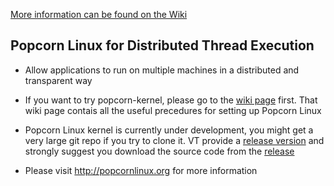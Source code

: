 [More information can be found on the Wiki](../../wiki)

Popcorn Linux for Distributed Thread Execution
----------------------------------------------

* Allow applications to run on multiple machines in a distributed and transparent way

* If you want to try popcorn-kernel, please go to the [wiki page](../../wiki) first. That wiki page contais all the useful precedures for setting up Popcorn Linux

* Popcorn Linux kernel is currently under development, you might get a very large git repo if you try to clone it. VT provide a [release version](https://github.com/ssrg-vt/popcorn-kernel/releases/tag/linux-4.4.137) and strongly suggest you download the source code from the [release](https://github.com/ssrg-vt/popcorn-kernel/releases/tag/linux-4.4.137)

* Please visit http://popcornlinux.org for more information

